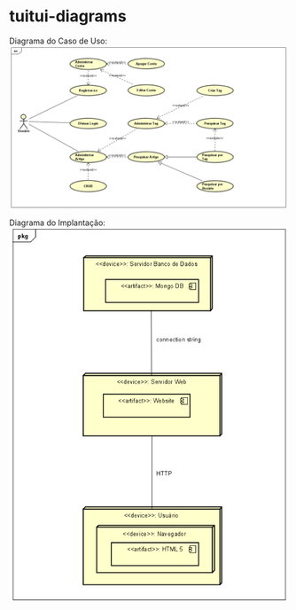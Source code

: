 # tuitui-diagrams

Diagrama do Caso de Uso:
![Imagem do Diagrama de Caso de Uso](https://github.com/lgrandiel/tuitui-diagrams/blob/main/dist/diagrama_usecase.png)

Diagrama do Implantação:
![Imagem do Diagrama de Implantação](https://github.com/lgrandiel/tuitui-diagrams/blob/main/dist/diagrama_implantação.png)

